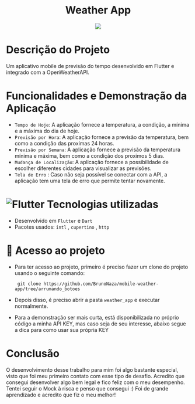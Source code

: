 # <h1 align="center"> Weather App </h1>

<p align="center">
<img src="http://img.shields.io/static/v1?label=STATUS&message=EM%20DESENVOLVIMENTO&color=GREEN&style=for-the-badge"/>
</p>

# Descrição do Projeto

Um aplicativo mobile de previsão do tempo desenvolvido em Flutter e integrado com a OpenWeatherAPI.

# Funcionalidades e Demonstração da Aplicação
- `Tempo de Hoje`: A aplicação fornece a temperatura, a condição, a mínima e a máxima do dia de hoje. 
- `Previsão por Hora`: A aplicação fornece a previsão da temperatura, bem como a condição das proximas 24 horas.
- `Previsão por Semana`: A aplicação fornece a previsão da temperatura mínima e máxima, bem como a condição dos proximos 5 dias.
- `Mudança de Localização`: A aplicação fornece a possibilidade de escolher diferentes cidades para visualizar as previsões.
- `Tela de Erro` : Caso não seja possível se conectar com a API, a aplicação tem uma tela de erro que permite tentar novamente. 

# ![Flutter](https://img.shields.io/badge/-Flutter-blue?style=flat-square&logo=flutter&logoColor=white) Tecnologias utilizadas
* Desenvolvido em `Flutter` e `Dart`
* Pacotes usados: `intl` , `cupertino` , `http`

# 📁 Acesso ao projeto

* Para ter acesso ao projeto, primeiro é preciso fazer um clone do projeto usando o seguinte comando: 
 
       git clone https://github.com/BrunoNaza/mobile-weather-app/tree/arrumando_botoes
 
       
* Depois disso, é preciso abrir a pasta `weather_app` e executar normalmente.

*  Para a demonstração ser mais curta, está disponibilizada no próprio código a minha API KEY, mas caso seja de seu interesse, abaixo segue a dica para como usar sua própria KEY



# Conclusão
O desenvolvimento desse trabalho para mim foi algo bastante especial, visto que foi meu primeiro contato com esse tipo de desafio. Acredito que consegui desenvolver algo bem legal e fico feliz com o meu desempenho. Tentei seguir o Mock à risca e penso que consegui :) 
Foi de grande aprendizado e acredito que fiz o meu melhor! 
